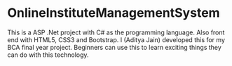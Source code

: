 # OnlineInstituteManagementSystem
This is a ASP .Net project with C# as the programming language. Also front end with HTML5, CSS3 and Bootstrap.  I (Aditya Jain) developed this for my BCA final year project. Beginners can use this to learn exciting things they can do with this technology.
